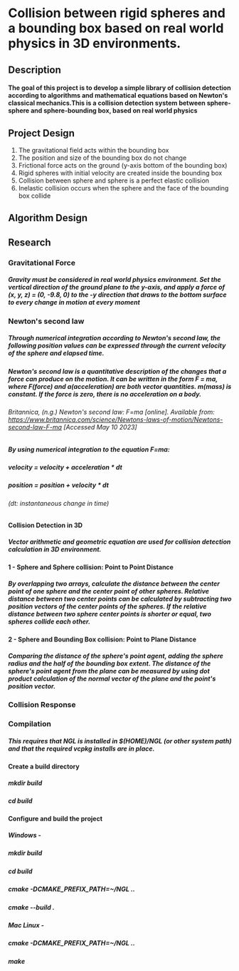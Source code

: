 # Collision between rigid spheres and a bounding box based on real world physics in 3D environments.

## Description
#### The goal of this project is to develop a simple library of collision detection according to algorithms and mathematical equations based on Newton's classical mechanics.This is a collision detection system between sphere-sphere and sphere-bounding box, based on real world physics

## Project Design
1. The gravitational field acts within the bounding box
2. The position and size of the bounding box do not change
3. Frictional force acts on the ground (y-axis bottom of the bounding box)
4. Rigid spheres with initial velocity are created inside the bounding box
5. Collision between sphere and sphere is a perfect elastic collision
6. Inelastic collision occurs when the sphere and the face of the bounding box collide


## Algorithm Design


## Research
### Gravitational Force
##### Gravity must be considered in real world physics environment. Set the vertical direction of the ground plane to the y-axis, and apply a force of (x, y, z) = (0, -9.8, 0) to the -y direction that draws to the bottom surface to every change in motion at every moment

### Newton's second law
##### Through numerical integration according to Newton's second law, the following position values can be expressed through the current velocity of the sphere and elapsed time. 

##### Newton's second law is a quantitative description of the changes that a force can produce on the motion. It can be written in the form F = ma, where F(force) and a(acceleration) are both vector quantities. m(mass) is constant. If the force is zero, there is no acceleration on a body. 

###### Britannica, (n.g.) Newton's second law: F=ma [online]. Available from: https://www.britannica.com/science/Newtons-laws-of-motion/Newtons-second-law-F-ma [Accessed May 10 2023]

##### By using numerical integration to the equation F=ma:
##### velocity = velocity + acceleration * dt
##### position = position + velocity * dt

###### (dt: instantaneous change in time)


#### Collision Detection in 3D
##### Vector arithmetic and geometric equation are used for collision detection calculation in 3D environment.

#### 1 - Sphere and Sphere collision: Point to Point Distance
##### By overlapping two arrays, calculate the distance between the center point of one sphere and the center point of other spheres. Relative distance between two center points can be calculated by subtracting two position vectors of the center points of the spheres. If the relative distance between two sphere center points is shorter or equal, two spheres collide each other. 



#### 2 - Sphere and Bounding Box collision: Point to Plane Distance
##### Comparing the distance of the sphere's point agent, adding the sphere radius and the half of the bounding box extent. The distance of the sphere's point agent from the plane can be measured by using dot product calculation of the normal vector of the plane and the point's position vector.


### Collision Response





### Compilation
##### This requires that NGL is installed in $(HOME)/NGL (or other system path) and that the required vcpkg installs are in place.


#### Create a build directory
##### mkdir build
##### cd build

#### Configure and build the project
##### Windows -
##### mkdir build
##### cd build
##### cmake -DCMAKE_PREFIX_PATH=~/NGL ..
##### cmake --build .

##### Mac Linux - 
##### cmake -DCMAKE_PREFIX_PATH=~/NGL ..
##### make

